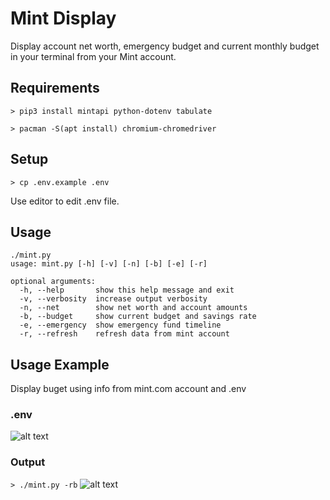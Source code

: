 # Mint Display
Display account net worth, emergency budget and current monthly budget in your terminal from your Mint account.

## Requirements
```> pip3 install mintapi python-dotenv tabulate```

```> pacman -S(apt install) chromium-chromedriver```

## Setup

```> cp .env.example .env```

Use editor to edit .env file.

## Usage

```
./mint.py
usage: mint.py [-h] [-v] [-n] [-b] [-e] [-r]

optional arguments:
  -h, --help       show this help message and exit
  -v, --verbosity  increase output verbosity
  -n, --net        show net worth and account amounts
  -b, --budget     show current budget and savings rate
  -e, --emergency  show emergency fund timeline
  -r, --refresh    refresh data from mint account
  ```

## Usage Example
Display buget using info from mint.com account and .env
### .env
![alt text](https://i.imgur.com/bw07nJm.jpg)

### Output
```> ./mint.py -rb```
![alt text](https://i.imgur.com/D2vZ066.jpg)
